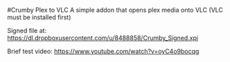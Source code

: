 #Crumby Plex to VLC
A simple addon that opens plex media onto VLC (VLC must be installed first)



Signed file at: https://dl.dropboxusercontent.com/u/8488858/Crumby_Signed.xpi

Brief test video: https://www.youtube.com/watch?v=oyC4o9bocqg
